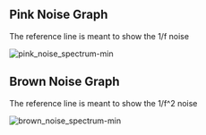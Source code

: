 ## Pink Noise Graph

The reference line is meant to show the 1/f noise

![pink_noise_spectrum-min](https://github.com/user-attachments/assets/22525b91-df88-42a6-934b-0a61400e9970)

## Brown Noise Graph

The reference line is meant to show the 1/f^2 noise

![brown_noise_spectrum-min](https://github.com/user-attachments/assets/5c59a3e8-fed4-47c1-a8b2-10f7eb0b7fce)
